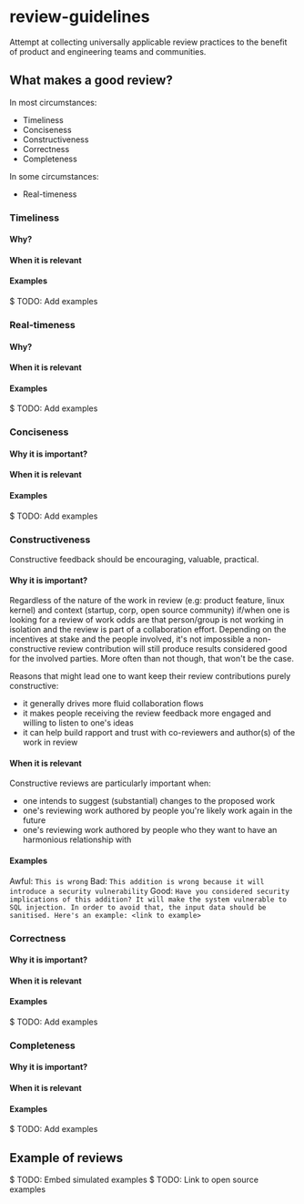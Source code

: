 # review-guidelines

Attempt at collecting universally applicable review practices to the benefit of product and engineering teams and communities.

## What makes a good review?

In most circumstances:

 - Timeliness
 - Conciseness
 - Constructiveness
 - Correctness
 - Completeness
 
 In some circumstances:
 - Real-timeness
 
### Timeliness
 
#### Why?

#### When it is relevant

#### Examples
$ TODO: Add examples

### Real-timeness
 
#### Why?

#### When it is relevant

#### Examples
$ TODO: Add examples

### Conciseness
 
#### Why it is important?

#### When it is relevant

#### Examples
$ TODO: Add examples

### Constructiveness

Constructive feedback should be encouraging, valuable, practical.
 
#### Why it is important?
Regardless of the nature of the work in review (e.g: product feature, linux kernel) and context (startup, corp, open source community) if/when one is looking for a review of work odds are that person/group is not working in isolation and the review is part of a collaboration effort. Depending on the incentives at stake and the people involved, it's not impossible a non-constructive review contribution will still produce results considered good for the involved parties. More often than not though, that won't be the case.

Reasons that might lead one to want keep their review contributions purely constructive:
 - it generally drives more fluid collaboration flows
 - it makes people receiving the review feedback more engaged and willing to listen to one's ideas
 - it can help build rapport and trust with co-reviewers and author(s) of the work in review

#### When it is relevant
Constructive reviews are particularly important when:
 - one intends to suggest (substantial) changes to the proposed work
 - one's reviewing work authored by people you're likely work again in the future
 - one's reviewing work authored by people who they want to have an harmonious relationship with

#### Examples
Awful: `This is wrong`
Bad: `This addition is wrong because it will introduce a security vulnerability`
Good: `Have you considered security implications of this addition? It will make the system vulnerable to SQL injection. In order to avoid that, the input data should be sanitised. Here's an example: <link to example>`

### Correctness
 
#### Why it is important?

#### When it is relevant

#### Examples
$ TODO: Add examples

### Completeness
 
#### Why it is important?

#### When it is relevant

#### Examples
$ TODO: Add examples


## Example of reviews

$ TODO: Embed simulated examples
$ TODO: Link to open source examples
